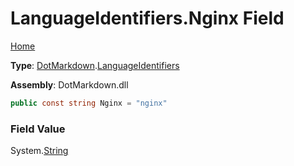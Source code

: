 # LanguageIdentifiers\.Nginx Field

[Home](../../../README.md)

**Type**: [DotMarkdown](../../README.md)\.[LanguageIdentifiers](../README.md)

**Assembly**: DotMarkdown\.dll

```csharp
public const string Nginx = "nginx"
```

### Field Value

System\.[String](https://docs.microsoft.com/en-us/dotnet/api/system.string)